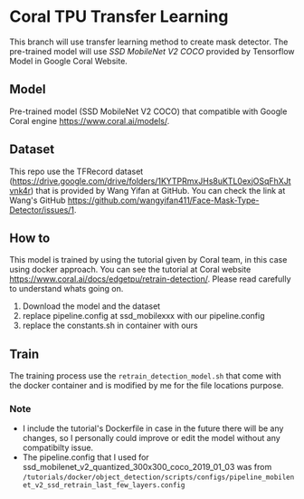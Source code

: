 # Coral TPU Transfer Learning

This branch will use transfer learning method to create mask detector. The pre-trained model will use _SSD MobileNet V2 COCO_ provided by Tensorflow Model in Google Coral Website.

## Model

Pre-trained model (SSD MobileNet V2 COCO) that compatible with Google Coral engine https://www.coral.ai/models/.

## Dataset

This repo use the TFRecord dataset (https://drive.google.com/drive/folders/1KYTPRmxJHs8uKTL0exjOSqFhXJtvnk4r) that is provided by Wang Yifan at GitHub. You can check the link at Wang's GitHub https://github.com/wangyifan411/Face-Mask-Type-Detector/issues/1.

## How to

This model is trained by using the tutorial given by Coral team, in this case using docker approach. You can see the tutorial at Coral website https://www.coral.ai/docs/edgetpu/retrain-detection/. Please read carefully to understand whats going on.

1. Download the model and the dataset
2. replace pipeline.config at ssd_mobilexxx with our pipeline.config
3. replace the constants.sh in container with ours

## Train

The training process use the `retrain_detection_model.sh` that come with the docker container and is modified by me for the file locations purpose.

### Note

- I include the tutorial's Dockerfile in case in the future there will be any changes, so I personally could improve or edit the model without any compatibilty issue.
- The pipeline.config that I used for ssd_mobilenet_v2_quantized_300x300_coco_2019_01_03 was from `/tutorials/docker/object_detection/scripts/configs/pipeline_mobilenet_v2_ssd_retrain_last_few_layers.config`

